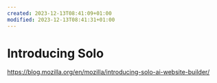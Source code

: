 ```yaml
---
created: 2023-12-13T08:41:09+01:00
modified: 2023-12-13T08:41:31+01:00
---
```


# Introducing Solo

https://blog.mozilla.org/en/mozilla/introducing-solo-ai-website-builder/
